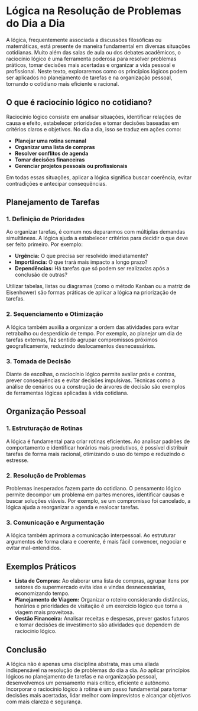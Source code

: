 # Lógica na Resolução de Problemas do Dia a Dia

A lógica, frequentemente associada a discussões filosóficas ou matemáticas, está presente de maneira fundamental em diversas situações cotidianas. Muito além das salas de aula ou dos debates acadêmicos, o raciocínio lógico é uma ferramenta poderosa para resolver problemas práticos, tomar decisões mais acertadas e organizar a vida pessoal e profissional. Neste texto, exploraremos como os princípios lógicos podem ser aplicados no planejamento de tarefas e na organização pessoal, tornando o cotidiano mais eficiente e racional.

## O que é raciocínio lógico no cotidiano?

Raciocínio lógico consiste em analisar situações, identificar relações de causa e efeito, estabelecer prioridades e tomar decisões baseadas em critérios claros e objetivos. No dia a dia, isso se traduz em ações como:

- **Planejar uma rotina semanal**
- **Organizar uma lista de compras**
- **Resolver conflitos de agenda**
- **Tomar decisões financeiras**
- **Gerenciar projetos pessoais ou profissionais**

Em todas essas situações, aplicar a lógica significa buscar coerência, evitar contradições e antecipar consequências.

## Planejamento de Tarefas

### 1. Definição de Prioridades

Ao organizar tarefas, é comum nos depararmos com múltiplas demandas simultâneas. A lógica ajuda a estabelecer critérios para decidir o que deve ser feito primeiro. Por exemplo:

- **Urgência:** O que precisa ser resolvido imediatamente?
- **Importância:** O que trará mais impacto a longo prazo?
- **Dependências:** Há tarefas que só podem ser realizadas após a conclusão de outras?

Utilizar tabelas, listas ou diagramas (como o método Kanban ou a matriz de Eisenhower) são formas práticas de aplicar a lógica na priorização de tarefas.

### 2. Sequenciamento e Otimização

A lógica também auxilia a organizar a ordem das atividades para evitar retrabalho ou desperdício de tempo. Por exemplo, ao planejar um dia de tarefas externas, faz sentido agrupar compromissos próximos geograficamente, reduzindo deslocamentos desnecessários.

### 3. Tomada de Decisão

Diante de escolhas, o raciocínio lógico permite avaliar prós e contras, prever consequências e evitar decisões impulsivas. Técnicas como a análise de cenários ou a construção de árvores de decisão são exemplos de ferramentas lógicas aplicadas à vida cotidiana.

## Organização Pessoal

### 1. Estruturação de Rotinas

A lógica é fundamental para criar rotinas eficientes. Ao analisar padrões de comportamento e identificar horários mais produtivos, é possível distribuir tarefas de forma mais racional, otimizando o uso do tempo e reduzindo o estresse.

### 2. Resolução de Problemas

Problemas inesperados fazem parte do cotidiano. O pensamento lógico permite decompor um problema em partes menores, identificar causas e buscar soluções viáveis. Por exemplo, se um compromisso foi cancelado, a lógica ajuda a reorganizar a agenda e realocar tarefas.

### 3. Comunicação e Argumentação

A lógica também aprimora a comunicação interpessoal. Ao estruturar argumentos de forma clara e coerente, é mais fácil convencer, negociar e evitar mal-entendidos.

## Exemplos Práticos

- **Lista de Compras:** Ao elaborar uma lista de compras, agrupar itens por setores do supermercado evita idas e vindas desnecessárias, economizando tempo.
- **Planejamento de Viagem:** Organizar o roteiro considerando distâncias, horários e prioridades de visitação é um exercício lógico que torna a viagem mais proveitosa.
- **Gestão Financeira:** Analisar receitas e despesas, prever gastos futuros e tomar decisões de investimento são atividades que dependem de raciocínio lógico.

## Conclusão

A lógica não é apenas uma disciplina abstrata, mas uma aliada indispensável na resolução de problemas do dia a dia. Ao aplicar princípios lógicos no planejamento de tarefas e na organização pessoal, desenvolvemos um pensamento mais crítico, eficiente e autônomo. Incorporar o raciocínio lógico à rotina é um passo fundamental para tomar decisões mais acertadas, lidar melhor com imprevistos e alcançar objetivos com mais clareza e segurança.